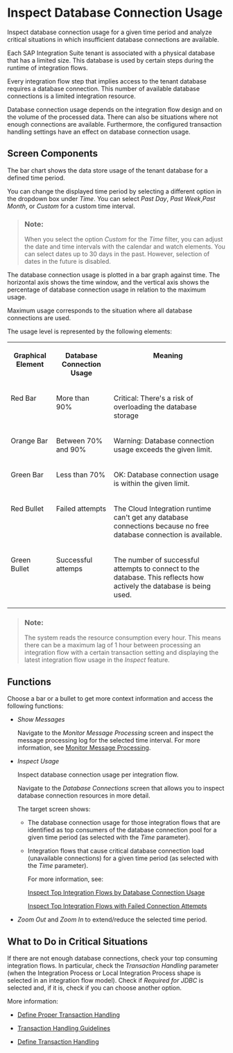 <!-- loio567eb42ef7c349e78c8c814dfeecd696 -->

# Inspect Database Connection Usage

Inspect database connection usage for a given time period and analyze critical situations in which insufficient database connections are available.

Each SAP Integration Suite tenant is associated with a physical database that has a limited size. This database is used by certain steps during the runtime of integration flows.

Every integration flow step that implies access to the tenant database requires a database connection. This number of available database connections is a limited integration resource.

Database connection usage depends on the integration flow design and on the volume of the processed data. There can also be situations where not enough connections are available. Furthermore, the configured transaction handling settings have an effect on database connection usage.



<a name="loio567eb42ef7c349e78c8c814dfeecd696__section_czd_4dk_dcc"/>

## Screen Components

The bar chart shows the data store usage of the tenant database for a defined time period.

You can change the displayed time period by selecting a different option in the dropdown box under *Time*. You can select *Past Day*, *Past Week*,*Past Month*, or *Custom* for a custom time interval.

> ### Note:  
> When you select the option *Custom* for the *Time* filter, you can adjust the date and time intervals with the calendar and watch elements. You can select dates up to 30 days in the past. However, selection of dates in the future is disabled.

The database connection usage is plotted in a bar graph against time. The horizontal axis shows the time window, and the vertical axis shows the percentage of database connection usage in relation to the maximum usage.

Maximum usage corresponds to the situation where all database connections are used.

The usage level is represented by the following elements:


<table>
<tr>
<th valign="top">

Graphical Element

</th>
<th valign="top">

Database Connection Usage

</th>
<th valign="top">

Meaning

</th>
</tr>
<tr>
<td valign="top">

Red Bar

</td>
<td valign="top">

More than 90%

</td>
<td valign="top">

Critical: There's a risk of overloading the database storage

</td>
</tr>
<tr>
<td valign="top">

Orange Bar

</td>
<td valign="top">

Between 70% and 90%

</td>
<td valign="top">

Warning: Database connection usage exceeds the given limit.

</td>
</tr>
<tr>
<td valign="top">

Green Bar

</td>
<td valign="top">

Less than 70%

</td>
<td valign="top">

OK: Database connection usage is within the given limit.

</td>
</tr>
<tr>
<td valign="top">

Red Bullet

</td>
<td valign="top">

Failed attempts

</td>
<td valign="top">

The Cloud Integration runtime can't get any database connections because no free database connection is available.

</td>
</tr>
<tr>
<td valign="top">

Green Bullet

</td>
<td valign="top">

Successful attemps

</td>
<td valign="top">

The number of successful attempts to connect to the database. This reflects how actively the database is being used.

</td>
</tr>
</table>

> ### Note:  
> The system reads the resource consumption every hour. This means there can be a maximum lag of 1 hour between processing an integration flow with a certain transaction setting and displaying the latest integration flow usage in the *Inspect* feature.



<a name="loio567eb42ef7c349e78c8c814dfeecd696__section_tqd_3w1_bxb"/>

## Functions

Choose a bar or a bullet to get more context information and access the following functions:

-   *Show Messages*

    Navigate to the *Monitor Message Processing* screen and inspect the message processing log for the selected time interval. For more information, see [Monitor Message Processing](monitor-message-processing-314df3f.md).

-   *Inspect Usage*

    Inspect database connection usage per integration flow.

    Navigate to the *Database Connections* screen that allows you to inspect database connection resources in more detail.

    The target screen shows:

    -   The database connection usage for those integration flows that are identified as top consumers of the database connection pool for a given time period \(as selected with the *Time* parameter\).

    -   Integration flows that cause critical database connection load \(unavailable connections\) for a given time period \(as selected with the *Time* parameter\).

        For more information, see:

        [Inspect Top Integration Flows by Database Connection Usage](inspect-top-integration-flows-by-database-connection-usage-79c5a05.md)

        [Inspect Top Integration Flows with Failed Connection Attempts](inspect-top-integration-flows-with-failed-connection-attempts-5d9d214.md)


-   *Zoom Out* and *Zoom In* to extend/reduce the selected time period.




<a name="loio567eb42ef7c349e78c8c814dfeecd696__section_vgy_pw5_ywb"/>

## What to Do in Critical Situations

If there are not enough database connections, check your top consuming integration flows. In particular, check the *Transaction Handling* parameter \(when the Integration Process or Local Integration Process shape is selected in an integration flow model\). Check if *Required for JDBC* is selected and, if it is, check if you can choose another option.

More information:

-   [Define Proper Transaction Handling](define-proper-transaction-handling-1c31963.md)

-   [Transaction Handling Guidelines](transaction-handling-guidelines-52e3f67.md)

-   [Define Transaction Handling](define-transaction-handling-2a5d4bc.md)


